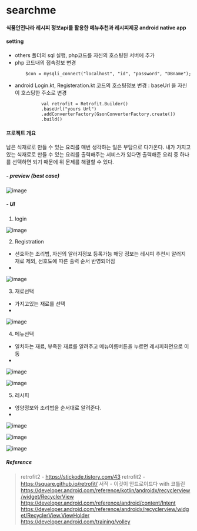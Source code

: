 # searchme
#### 식품안전나라 레시피 정보api를 활용한 메뉴추천과 레시피제공 android native app
#### setting
- others 폴더의 sql 실행, php코드를 자신의 호스팅된 서버에 추가
- php 코드내의 접속정보 변경
  ```
      $con = mysqli_connect("localhost", "id", "password", "DBname");
  ```
- android Login.kt, Registeration.kt 코드의 호스팅정보 변경 : baseUrl 을 자신이 호스팅한 주소로 변경
  ```
            val retrofit = Retrofit.Builder()
            .baseUrl("yours Url") 
            .addConverterFactory(GsonConverterFactory.create())
            .build()
  ```          
  
#### 프로젝트 개요

남은 식재료로 만들 수 있는 요리를 매번 생각하는 일은 부담으로 다가온다. 내가 가지고 있는 식재료로 
만들 수 있는 요리를 출력해주는 서비스가 있다면 출력해준 요리 중 하나를 선택하면 되기 때문에 위 문제를 해결할 수 있다.
##### - preview (best case)
![image](https://user-images.githubusercontent.com/81247213/148017281-86f56640-cb28-4055-8a70-4af89139cf07.png)

##### - UI
1. login 

![image](https://user-images.githubusercontent.com/81247213/148018721-9b7eaba9-427d-4216-9cba-543d91bbd329.png)

2. Registration
- 선호하는 조리법, 자신의 알러지정보 등록가능 해당 정보는 레시피 추천시 알러지 재료 제외, 선호도에 따른 출력 순서 반영되어짐 
- 
![image](https://user-images.githubusercontent.com/81247213/148018865-3a5e8db9-1917-41a8-ba68-d4fa51b1bbe8.png)

3. 재료선택
- 가지고있는 재료를 선택
- 
![image](https://user-images.githubusercontent.com/81247213/148019301-69addf58-7989-4d43-80c3-e7abf6ef18ea.png)

4. 메뉴선택
- 일치하는 재료, 부족한 재료를 알려주고 메뉴이름버튼을 누르면 레시피화면으로 이동
- 
![image](https://user-images.githubusercontent.com/81247213/148019345-3660aac2-ce50-41e3-bd0e-f6cdd1bddc5b.png)

![image](https://user-images.githubusercontent.com/81247213/148019411-beff3058-0dc7-49af-ba70-5fe22c21fc89.png)


5. 레시피
- 영양정보와 조리법을 순서대로 알려준다.
- 
![image](https://user-images.githubusercontent.com/81247213/148019447-64bbe624-90f3-43a9-9b15-b9382c5a6b96.png)

![image](https://user-images.githubusercontent.com/81247213/148019503-6f483c1e-0906-42cc-b415-dfbcfd873f4b.png)

![image](https://user-images.githubusercontent.com/81247213/148019481-642aabe7-c5b1-43b5-9fdc-56f2c5aaefa1.png)

##### Reference
> retrofit2 - https://stickode.tistory.com/43
> retrofit2 - https://square.github.io/retrofit/
> 서적 - 이것이 안드로이드다 with 코틀린 
> https://developer.android.com/reference/kotlin/androidx/recyclerview/widget/RecyclerView
> https://developer.android.com/reference/android/content/Intent
> https://developer.android.com/reference/androidx/recyclerview/widget/RecyclerView.ViewHolder
> https://developer.android.com/training/volley


